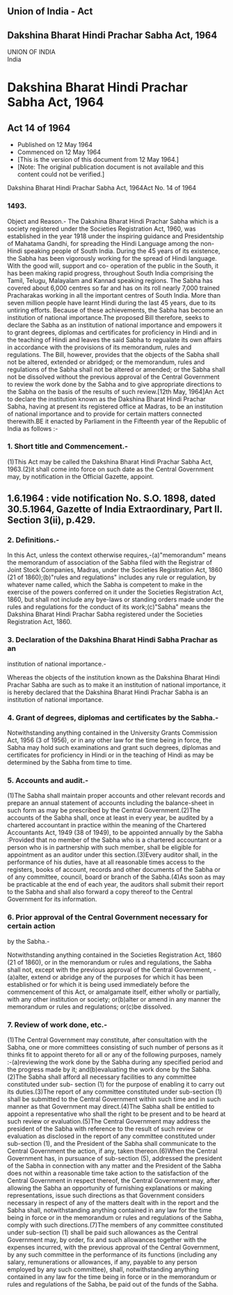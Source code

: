 ## Union of India - Act

## Dakshina Bharat Hindi Prachar Sabha Act, 1964

UNION OF INDIA  
India

# Dakshina Bharat Hindi Prachar Sabha Act, 1964

## Act 14 of 1964

  * Published on 12 May 1964 
  * Commenced on 12 May 1964 
  * [This is the version of this document from 12 May 1964.] 
  * [Note: The original publication document is not available and this content could not be verified.] 

Dakshina Bharat Hindi Prachar Sabha Act, 1964Act No. 14 of 1964

### 1493.

Object and Reason.- The Dakshina Bharat Hindi Prachar Sabha which is a society
registered under the Societies Registration Act, 1960, was established in the
year 1918 under the inspiring guidance and Presidentship of Mahatama Gandhi,
for spreading the Hindi Language among the non-Hindi speaking people of South
India. During the 45 years of its existence, the Sabha has been vigorously
working for the spread of Hindi language. With the good will, support and co-
operation of the public in the South, it has been making rapid progress,
throughout South India comprising the Tamil, Telugu, Malayalam and Kannad
speaking regions. The Sabha has covered about 6,000 centres so far and has on
its roll nearly 7,000 trained Pracharakas working in all the important centres
of South India. More than seven million people have learnt Hindi during the
last 45 years, due to its untiring efforts. Because of these achievements, the
Sabha has become an institution of national importance.The proposed Bill
therefore, seeks to declare the Sabha as an institution of national importance
and empowers it to grant degrees, diplomas and certificates for proficiency in
Hindi and in the teaching of Hindi and leaves the said Sabha to regualate its
own affairs in accordance with the provisions of its memorandum, rules and
regulations. The Bill, however, provides that the objects of the Sabha shall
not be altered, extended or abridged; or the memorandum, rules and regulations
of the Sabha shall not be altered or amended; or the Sabha shall not be
dissolved without the previous approval of the Central Government to review
the work done by the Sabha and to give appropriate directions to the Sabha on
the basis of the results of such review.[12th May, 1964]An Act to declare the
institution known as the Dakshina Bharat Hindi Prachar Sabha, having at
present its registered office at Madras, to be an institution of national
importance and to provide for certain matters connected therewith.BE it
enacted by Parliament in the Fifteenth year of the Republic of India as
follows :-

### 1. Short title and Commencement.-

(1)This Act may be called the Dakshina Bharat Hindi Prachar Sabha Act,
1963.(2)it shall come into force on such date as the Central Government may,
by notification in the Official Gazette, appoint.

1.6.1964 : vide notification No. S.O. 1898, dated 30.5.1964, Gazette of India
Extraordinary, Part II. Section 3(ii), p.429.  
---  
  
### 2. Definitions.-

In this Act, unless the context otherwise requires,-(a)"memorandum" means the
memorandum of association of the Sabha filed with the Registrar of Joint Stock
Companies, Madras, under the Societies Registration Act, 1860 (21 of
1860);(b)"rules and regulations" includes any rule or regulation, by whatever
name called, which the Sabha is competent to make in the exercise of the
powers conferred on it under the Societies Registration Act, 1860, but shall
not include any bye-laws or standing orders made under the rules and
regulations for the conduct of its work;(c)"Sabha" means the Dakshina Bharat
Hindi Prachar Sabha registered under the Societies Registration Act, 1860.

### 3. Declaration of the Dakshina Bharat Hindi Sabha Prachar as an
institution of national importance.-

Whereas the objects of the institution known as the Dakshina Bharat Hindi
Prachar Sabha are such as to make it an institution of national importance, it
is hereby declared that the Dakshina Bharat Hindi Prachar Sabha is an
institution of national importance.

### 4. Grant of degrees, diplomas and certificates by the Sabha.-

Notwithstanding anything contained in the University Grants Commission Act,
1956 (3 of 1956), or in any other law for the time being in force, the Sabha
may hold such examinations and grant such degrees, diplomas and certificates
for proficiency in Hindi or in the teaching of Hindi as may be determined by
the Sabha from time to time.

### 5. Accounts and audit.-

(1)The Sabha shall maintain proper accounts and other relevant records and
prepare an annual statement of accounts including the balance-sheet in such
form as may be prescribed by the Central Government.(2)The accounts of the
Sabha shall, once at least in every year, be audited by a chartered accountant
in practice within the meaning of the Chartered Accountants Act, 1949 (38 of
1949), to be appointed annually by the Sabha :Provided that no member of the
Sabha who is a chartered accountant or a person who is in partnership with
such member, shall be eligible for appointment as an auditor under this
section.(3)Every auditor shall, in the performance of his duties, have at all
reasonable times access to the registers, books of account, records and other
documents of the Sabha or of any committee, council, board or branch of the
Sabha.(4)As soon as may be practicable at the end of each year, the auditors
shall submit their report to the Sabha and shall also forward a copy thereof
to the Central Government for its information.

### 6. Prior approval of the Central Government necessary for certain action
by the Sabha.-

Notwithstanding anything contained in the Societies Registration Act, 1860 (21
of 1860), or in the memorandum or rules and regulations, the Sabha shall not,
except with the previous approval of the Central Government, -(a)alter, extend
or abridge any of the purposes for which it has been established or for which
it is being used immediately before the commencement of this Act, or
amalgamate itself, either wholly or partially, with any other institution or
society; or(b)alter or amend in any manner the memorandum or rules and
regulations; or(c)be dissolved.

### 7. Review of work done, etc.-

(1)The Central Government may constitute, after consultation with the Sabha,
one or more committees consisting of such number of persons as it thinks fit
to appoint thereto for all or any of the following purposes, namely
:-(a)reviewing the work done by the Sabha during any specified period and the
progress made by it; and(b)evaluating the work done by the Sabha.(2)The Sabha
shall afford all necessary facilities to any committee constituted under sub-
section (1) for the purpose of enabling it to carry out its duties.(3)The
report of any committee constituted under sub-section (1) shall be submitted
to the Central Government within such time and in such manner as that
Government may direct.(4)The Sabha shall be entitled to appoint a
representative who shall the right to be present and to be heard at such
review or evaluation.(5)The Central Government may address the president of
the Sabha with reference to the result of such review or evaluation as
disclosed in the report of any committee constituted under sub-section (1),
and the President of the Sabha shall communicate to the Central Government the
action, if any, taken thereon.(6)When the Central Government has, in pursuance
of sub-section (5), addressed the president of the Sabha in connection with
any matter and the President of the Sabha does not within a reasonable time
take action to the satisfaction of the Central Government in respect thereof,
the Central Government may, after allowing the Sabha an opportunity of
furnishing explanations or making representations, issue such directions as
that Government considers necessary in respect of any of the matters dealt
with in the report and the Sabha shall, notwithstanding anything contained in
any law for the time being in force or in the memorandum or rules and
regulations of the Sabha, comply with such directions.(7)The members of any
committee constituted under sub-section (1) shall be paid such allowances as
the Central Government may, by order, fix and such allowances together with
the expenses incurred, with the previous approval of the Central Government,
by any such committee in the performance of its functions (including any
salary, remunerations or allowances, if any, payable to any person employed by
any such committee), shall, notwithstanding anything contained in any law for
the time being in force or in the memorandum or rules and regulations of the
Sabha, be paid out of the funds of the Sabha.

